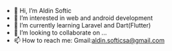 - 👋 Hi, I’m Aldin Softic
- 👀 I’m interested in web and android development
- 🌱 I’m currently learning Laravel and Dart(Flutter)
- 💞️ I’m looking to collaborate on ...
- 📫 How to reach me: Gmail:aldin.softicsa@gmail.com

<!---
Sole04/Sole04 is a ✨ special ✨ repository because its `README.md` (this file) appears on your GitHub profile.
You can click the Preview link to take a look at your changes.
--->
